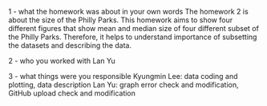 1 - what the homework was about in your own words
The homework 2 is about the size of the Philly Parks. 
This homework aims to show four different figures that show mean and median size of four different subset of the Philly Parks.
Therefore, it helps to understand importance of subsetting the datasets and describing the data. 

2 - who you worked with
Lan Yu

3 - what things were you responsible
Kyungmin Lee: data coding and plotting, data description
Lan Yu: graph error check and modification, GitHub upload check and modification
